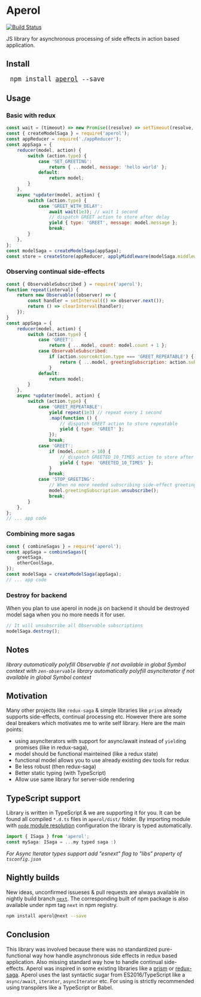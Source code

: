 # Aperol

[![Build Status](https://travis-ci.org/misak113/aperol.svg?branch=master)](https://travis-ci.org/misak113/aperol)

JS library for asynchronous processing of side effects in action based application.

## Install
<big><pre>
npm install [aperol](https://www.npmjs.com/package/aperol) --save
</pre></big>


## Usage
### Basic with redux

```js
const wait = (timeout) => new Promise((resolve) => setTimeout(resolve, timeout));
const { createModelSaga } = require('aperol');
const appReducer = require('./appReducer');
const appSaga = {
	reducer(model, action) {
		switch (action.type) {
			case 'SET_GREETING':
				return { ...model, message: 'hello world' };
			default:
				return model;
		}
	},
	async *updater(model, action) {
		switch (action.type) {
			case 'GREET_WITH_DELAY':
				await wait(1e3); // wait 1 second
				// dispatch GREET action to store after delay
				yield { type: 'GREET', message: model.message };
				break;
		}
	},
};
const modelSaga = createModelSaga(appSaga);
const store = createStore(appReducer, applyMiddleware(modelSaga.middleware));
```


### Observing continual side-effects

```js
const { ObservableSubscribed } = require('aperol');
function repeat(interval) {
	return new Observable((observer) => {
		const handler = setInterval(() => observer.next());
		return () => clearInterval(handler);
	});
}
const appSaga = {
	reducer(model, action) {
		switch (action.type) {
			case 'GREET':
				return { ...model, count: model.count + 1 };
			case ObservableSubscribed:
				if (action.sourceAction.type === 'GREET_REPEATABLE') {
					return { ...model, greetingSubscription: action.subscription };
				}
			default:
				return model;
		}
	},
	async *updater(model, action) {
		switch (action.type) {
			case 'GREET_REPEATABLE':
				yield repeat(1e3) // repeat every 1 second
				.map(function () {
					// dispatch GREET action to store repeatable
					yield { type: 'GREET' };
				});
				break;
			case 'GREET':
				if (model.count > 10) {
					// dispatch GREETED_10_TIMES action to store after every 10th greeting
					yield { type: 'GREETED_10_TIMES' };
				}
				break;
			case 'STOP_GREETING':
				// When no more needed subscribing side-effect greeting
				model.greetingSubscription.unsubscribe();
				break;
		}
	},
};
// ... app code
```


### Combining more sagas

```js
const { combineSagas } = require('aperol');
const appSaga = combineSagas({
	greetSaga,
	otherCoolSaga,
});
const modelSaga = createModelSaga(appSaga);
// ... app code
```


### Destroy for backend
When you plan to use aperol in node.js on backend it should be destroyed model saga when you no more needs it for user.

```js
// It will unsubscribe all Observable subscriptions
modelSaga.destroy();
```

## Notes
*library automatically polyfill Observable if not available in global Symbol context with `zen-observable`*
*library automatically polyfill asyncIterator if not available in global Symbol context*


## Motivation
Many other projects like `redux-saga` & simple libraries like `prism` already supports side-effects, continual processing etc.
However there are some deal breakers which motivates me to write self library. Here are the main points:
- using asyncIterators with support for async/await instead of `yield`ing promises (like in redux-saga),
- model should be functional mainteined (like a redux state)
- functional model allows you to use already existing dev tools for redux
- Be less robust (then redux-saga)
- Better static typing (with TypeScript)
- Allow use same library for server-side rendering


## TypeScript support
Library is written in TypeScript & we are supporting it for you. It can be found all compiled `*.d.ts` files in `aperol/dist/` folder. By importing module with [`node` module resolution](https://www.typescriptlang.org/docs/handbook/module-resolution.html#node) configuration the library is typed automatically.
```ts
import { ISaga } from 'aperol';
const mySaga: ISaga = ...my typed saga :)
```

*For Async Iterator types support add "esnext" flag to "libs" property of `tsconfig.json`*

## Nightly builds
New ideas, unconfirmed issueses & pull requests are always available in nightly build branch [`next`](https://github.com/misak113/aperol/tree/next). The corresponding built of npm package is also available under npm tag `next` in npm registry.
```sh
npm install aperol@next --save
```

## Conclusion
This library was involved because there was no standardized pure-functional way how handle asynchronous side effects in redux based application.
Also missing standard way how to handle continual side-effects.
Aperol was inspired in some existing libraries like a [prism](https://github.com/salsita/prism) or [redux-saga](https://github.com/redux-saga/redux-saga).
Aperol uses the last syntactic sugar from ES2016/TypeScript like a `async/await`, `iterator`, `asyncIterator` etc. For using is strictly recommended using transpilers like a TypeScript or Babel.

